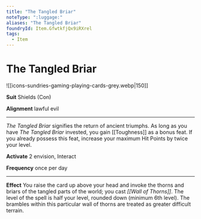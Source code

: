 ```yaml
---
title: "The Tangled Briar"
noteType: ":luggage:"
aliases: "The Tangled Briar"
foundryId: Item.GfwtkfjQx9iRXrel
tags:
  - Item
---
```


# The Tangled Briar
![[icons-sundries-gaming-playing-cards-grey.webp|150]]

**Suit** Shields (Con)

**Alignment** lawful evil

* * *

_The Tangled Briar_ signifies the return of ancient triumphs. As long as you have _The Tangled Briar_ invested, you gain [[Toughness]] as a bonus feat. If you already possess this feat, increase your maximum Hit Points by twice your level.

**Activate** 2 envision, Interact

**Frequency** once per day

* * *

**Effect** You raise the card up above your head and invoke the thorns and briars of the tangled parts of the world; you cast _[[Wall of Thorns]]_. The level of the spell is half your level, rounded down (minimum 6th level). The brambles within this particular wall of thorns are treated as greater difficult terrain.
